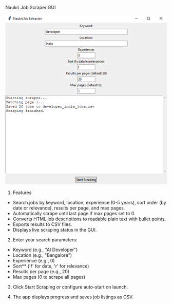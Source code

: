 Naukri Job Scraper GUI

![App Screenshot](screenshot.png)

1. Features
- Search jobs by keyword, location, experience (0-5 years), sort order (by date or relevance), results per page, and max pages.
- Automatically scrape until last page if max pages set to 0.
- Converts HTML job descriptions to readable plain text with bullet points.
- Exports results to CSV files.
- Displays live scraping status in the GUI.

2. Enter your search parameters:
- Keyword (e.g., "AI Developer")
- Location (e.g., "Bangalore")
- Experience (e.g., 0)
- Sort** ('f' for date, 'r' for relevance)
- Results per page (e.g., 20)
- Max pages (0 to scrape all pages)
 
3. Click Start Scraping or configure auto-start on launch.
  
4. The app displays progress and saves job listings as CSV.


